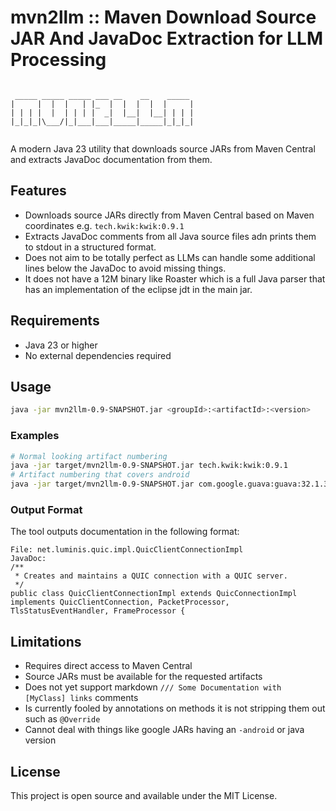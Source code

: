 # mvn2llm :: Maven Download Source JAR And JavaDoc Extraction for LLM Processing

```text
                                         
 _____ _____ _____ ___ __    __    _____ 
|     |  |  |   | |_  |  |  |  |  |     |
| | | |  |  | | | |  _|  |__|  |__| | | |
|_|_|_|\___/|_|___|___|_____|_____|_|_|_|
                                         
```

A modern Java 23 utility that downloads source JARs from Maven Central and extracts JavaDoc documentation from them.

## Features

- Downloads source JARs directly from Maven Central based on Maven coordinates e.g. `tech.kwik:kwik:0.9.1`
- Extracts JavaDoc comments from all Java source files adn prints them to stdout in a structured format.
- Does not aim to be totally perfect as LLMs can handle some additional lines below the JavaDoc to avoid missing
  things.
- It does not have a 12M binary like Roaster which is a full Java parser that has an implementation of the eclipse jdt
  in the main jar.

## Requirements

- Java 23 or higher
- No external dependencies required

## Usage

```bash
java -jar mvn2llm-0.9-SNAPSHOT.jar <groupId>:<artifactId>:<version>
```

### Examples

```bash
# Normal looking artifact numbering
java -jar target/mvn2llm-0.9-SNAPSHOT.jar tech.kwik:kwik:0.9.1
# Artifact numbering that covers android
java -jar target/mvn2llm-0.9-SNAPSHOT.jar com.google.guava:guava:32.1.3-android
```

### Output Format

The tool outputs documentation in the following format:

```
File: net.luminis.quic.impl.QuicClientConnectionImpl
JavaDoc:
/**
 * Creates and maintains a QUIC connection with a QUIC server.
 */
public class QuicClientConnectionImpl extends QuicConnectionImpl implements QuicClientConnection, PacketProcessor, TlsStatusEventHandler, FrameProcessor {
```

## Limitations

- Requires direct access to Maven Central
- Source JARs must be available for the requested artifacts
- Does not yet support markdown `/// Some Documentation with [MyClass] links` comments
- Is currently fooled by annotations on methods it is not stripping them out such as `@Override`
- Cannot deal with things like google JARs having an `-android` or java version

## License

This project is open source and available under the MIT License.
